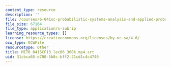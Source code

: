 ```yaml
---
content_type: resource
description: ''
file: /courses/6-041sc-probabilistic-systems-analysis-and-applied-probability-fall-2013/31cbca65e7005b8cbff221cd1c4c4740_MIT6_041SCF13_lec06_300k.mp4.vtt
file_size: 67164
file_type: application/x-subrip
learning_resource_types: []
license: https://creativecommons.org/licenses/by-nc-sa/4.0/
ocw_type: OCWFile
resourcetype: Other
title: MIT6_041SCF13_lec06_300k.mp4.srt
uid: 31cbca65-e700-5b8c-bff2-21cd1c4c4740
---
```

